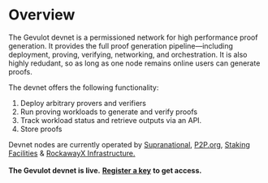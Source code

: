 # Overview

The Gevulot devnet is a permissioned network for high performance proof generation. It provides the full proof generation pipeline—including deployment, proving, verifying, networking, and orchestration. It is also highly redudant, so as long as one node remains online users can generate proofs.&#x20;

The devnet offers the following functionality:

1. Deploy arbitrary provers and verifiers
2. Run proving workloads to generate and verify proofs
3. Track workload status and retrieve outputs via an API.
4. Store proofs&#x20;

Devnet nodes are currently operated by [Supranational](https://www.supranational.net/), [P2P.org](https://p2p.org/), [Staking Facilities](https://stakingfacilities.com/) & [RockawayX Infrastructure.](https://rockawayx.com/infrastructure)\
\
**The Gevulot devnet is live.** [**Register a key**](https://docs.gevulot.com/gevulot-docs/devnet/key-registration) **to get access.**

